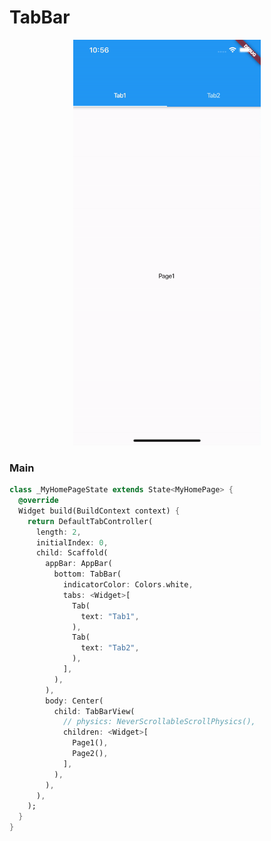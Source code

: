 # TabBar
<p align="center">
<img src="https://github.com/ThiagoEvoa/flutter_examples/blob/master/images/tabbar.gif" height="649" width="300">
</p>

### Main
```dart
class _MyHomePageState extends State<MyHomePage> {
  @override
  Widget build(BuildContext context) {
    return DefaultTabController(
      length: 2,
      initialIndex: 0,
      child: Scaffold(
        appBar: AppBar(
          bottom: TabBar(
            indicatorColor: Colors.white,
            tabs: <Widget>[
              Tab(
                text: "Tab1",
              ),
              Tab(
                text: "Tab2",
              ),
            ],
          ),
        ),
        body: Center(
          child: TabBarView(
            // physics: NeverScrollableScrollPhysics(),
            children: <Widget>[
              Page1(),
              Page2(),
            ],
          ),
        ),
      ),
    );
  }
}
```
